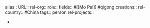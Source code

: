 alias::
URL::
rel-org::
role::
fields:: #[[Mo Pai]] #qigong
creations::
rel-country:: #China
tags:: person
rel-projects::

-

